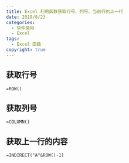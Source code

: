 ```yaml
---
title: Excel 利用函数获取行号、列号、当前行的上一行
date: 2019/8/23
categories:
  - 软件使用
  - Excel
tags:
  - Excel 函数
copyright: true
---
```


## 获取行号

`=ROW()`

## 获取列号

`=COLUMN()`

## 获取上一行的内容

`=INDIRECT("A"&ROW()-1)`